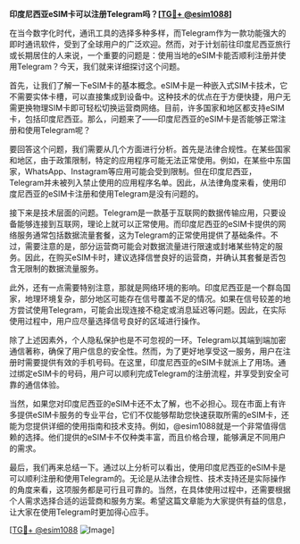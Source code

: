 **印度尼西亚eSIM卡可以注册Telegram吗？[[TG💪+ @esim1088](https://t.me/s/esim1088)]**

在当今数字化时代，通讯工具的选择多种多样，而Telegram作为一款功能强大的即时通讯软件，受到了全球用户的广泛欢迎。然而，对于计划前往印度尼西亚旅行或长期居住的人来说，一个重要的问题是：使用当地的eSIM卡能否顺利注册并使用Telegram？今天，我们就来详细探讨这个问题。

首先，让我们了解一下eSIM卡的基本概念。eSIM卡是一种嵌入式SIM卡技术，它不需要实体卡槽，可以直接集成到设备中。这种技术的优点在于方便快捷，用户无需更换物理SIM卡即可轻松切换运营商网络。目前，许多国家和地区都支持eSIM卡，包括印度尼西亚。那么，问题来了——印度尼西亚的eSIM卡是否能够正常注册和使用Telegram呢？

要回答这个问题，我们需要从几个方面进行分析。首先是法律合规性。在某些国家和地区，由于政策限制，特定的应用程序可能无法正常使用。例如，在某些中东国家，WhatsApp、Instagram等应用可能会受到限制。但在印度尼西亚，Telegram并未被列入禁止使用的应用程序名单。因此，从法律角度来看，使用印度尼西亚的eSIM卡注册和使用Telegram是没有问题的。

接下来是技术层面的问题。Telegram是一款基于互联网的数据传输应用，只要设备能够连接到互联网，理论上就可以正常使用。而印度尼西亚的eSIM卡提供的网络服务通常包括数据流量套餐，这为Telegram的正常使用提供了基础条件。不过，需要注意的是，部分运营商可能会对数据流量进行限速或封堵某些特定的服务。因此，在购买eSIM卡时，建议选择信誉良好的运营商，并确认其套餐是否包含无限制的数据流量服务。

此外，还有一点需要特别注意，那就是网络环境的影响。印度尼西亚是一个群岛国家，地理环境复杂，部分地区可能存在信号覆盖不足的情况。如果在信号较差的地方尝试使用Telegram，可能会出现连接不稳定或消息延迟等问题。因此，在实际使用过程中，用户应尽量选择信号良好的区域进行操作。

除了上述因素外，个人隐私保护也是不可忽视的一环。Telegram以其端到端加密通信著称，确保了用户信息的安全性。然而，为了更好地享受这一服务，用户在注册时需要提供有效的手机号码。在这里，印度尼西亚的eSIM卡就派上了用场。通过绑定eSIM卡的号码，用户可以顺利完成Telegram的注册流程，并享受到安全可靠的通信体验。

当然，如果您对印度尼西亚的eSIM卡还不太了解，也不必担心。现在市面上有许多提供eSIM卡服务的专业平台，它们不仅能够帮助您快速获取所需的eSIM卡，还能为您提供详细的使用指南和技术支持。例如，@esim1088就是一个非常值得信赖的选择。他们提供的eSIM卡不仅种类丰富，而且价格合理，能够满足不同用户的需求。

最后，我们再来总结一下。通过以上分析可以看出，使用印度尼西亚的eSIM卡是可以顺利注册和使用Telegram的。无论是从法律合规性、技术支持还是实际操作的角度来看，这项服务都是可行且可靠的。当然，在具体使用过程中，还需要根据个人需求选择合适的运营商和服务方案。希望这篇文章能为大家提供有益的信息，让大家在使用Telegram时更加得心应手。

[[TG💪+ @esim1088](https://t.me/s/esim1088) ![Image](https://i.postimg.cc/4NQfJmqS/Snipaste-2025-05-13-00-14-12.png)]